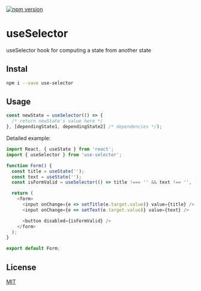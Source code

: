 [![npm version](https://badge.fury.io/js/use-selector.svg)](https://www.npmjs.com/package/use-selector)

# useSelector

useSelector hook for computing a state from another state

## Instal

```bash
npm i --save use-selector
```

## Usage

```js
const newState = useSelector(() => {
  /* return newState's value here */
}, [dependingState1, dependingState2] /* dependencies */);
```

Detailed example:

```js
import React, { useState } from 'react';
import { useSelector } from 'use-selector';

function Form() {
  const title = useState('');
  const text = useState('');
  const isFormValid = useSelector(() => title !=== '' && text !== '', [title, text]);

  return (
    <form>
      <input onChange={e => setTitle(e.target.value)} value={title} />
      <input onChange={e => setText(e.target.value)} value={text} />

      <button disabled={isFormValid} />
    </form>
  );
}

export default Form;
```

## License

[MIT](https://github.com/assister-ai/use-selector/blob/master/LICENSE)
